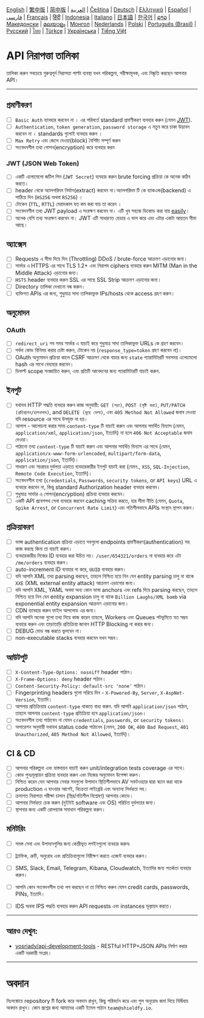[English](./README.md) | [繁中版](./README-tw.md) | [简中版](./README-zh.md) | [العربية](./README-ar.md) | [Čeština](./README-cs.md) | [Deutsch](./README-de.md) | [Ελληνικά](./README-el.md) | [Español](./README-es.md) | [فارسی](./README-fa.md) | [Français](./README-fr.md) | [हिंदी](./README-hi.md) | [Indonesia](./README-id.md) | [Italiano](./README-it.md) | [日本語](./README-ja.md) | [한국어](./README-ko.md) | [ລາວ](./README-lo.md) | [Македонски](./README-mk.md) | [മലയാളം](./README-ml.md) | [Монгол](./README-mn.md) | [Nederlands](./README-nl.md) | [Polski](./README-pl.md) | [Português (Brasil)](./README-pt_BR.md) | [Русский](./README-ru.md) | [ไทย](./README-th.md) | [Türkçe](./README-tr.md) | [Українська](./README-uk.md) | [Tiếng Việt](./README-vi.md)

# API নিরাপত্তা তালিকা
তালিকা করুন সবচেয়ে গুরুত্বপূর্ন নিরাপত্তা পাল্টা ব্যবস্থা যখন পরিকল্পনা, পরীক্ষামূলক, এবং নিষ্কৃতি করছেন আপনার API।


---

## প্রমাণীকরণ
- [ ] `Basic Auth` ব্যাবহার করবেন না । এর পরিবর্তে standard প্রমাণীকরণ ব্যবহার করুন (যেমন [JWT](https://jwt.io/)).
- [ ] `Authentication`, `token generation`, `password storage` এ নতুন করে চাকা উদ্ভাবন করবেন না । standards গুলোই ব্যবহার করুন ।
- [ ] `Max Retry` এবং জেলে দেওয়া(block) বৈশিষ্ট্য সম্পূর্ণ করুন
- [ ] সংবেদনশীল তথ্য গোপন(encryption) করে ব্যবহার করন

### JWT (JSON Web Token)
- [ ] একটি এলোমেলো জটিল পিন (`JWT Secret`) ব্যবহার করুন brute forcing প্রক্রিয়া কে অনেক কঠিন করতে।
- [ ] header থেকে অ্যালগরিদম নির্যাস(extract) করবেন না।অ্যালগরিদম টি কে ব্যাকএন্ড(backend) এ পাঠিয়ে দিন (`HS256` অথবা `RS256`) ।
- [ ] টোকেন (`TTL`, `RTTL`) মেয়াদকাল যত কম করা যায় তা করেন ।
- [ ] সংবেদনশীল তথ্য JWT payload এ সংরক্ষণ করবেন না। এটি খুব সহজে ডিকোড করা যায় [easily](https://jwt.io/#debugger-io)।
- [ ] অনেক বেশি তথ্য সংরক্ষণ করবেন না। JWT এটি সাধারণত হেডার এ ভাগ করে এবং এটার একটা আয়তন সীমা আছে।

## অ্যাক্সেস
- [ ] Requests এ সীমা দিয়ে দিন (Throttling) DDoS / brute-force আক্রমণ এড়ানোর জন্য।
- [ ] সার্ভার এ HTTPS এর সাথে TLS 1.2+ এবং নিরাপদ ciphers ব্যবহার করুন MITM (Man in the Middle Attack) এড়ানোর জন্য।
- [ ] `HSTS` header ব্যবহার করুন SSL এর সাছে SSL Strip আক্রমণ এড়ানোর জন্য।
- [ ] Directory তালিকা দেখানো বন্ধ করুন।
- [ ] ব্যক্তিগত APIs এর জন্য, শুধুমাত্র সাদা তালিকাভুক্ত IPs/hosts থেকে access গ্রহণ করুন।

## অনুমোদন

### OAuth
- [ ] `redirect_uri` সব সময় সার্ভার এ যাচাই করে শুধুমাত্র সাদা তালিকাভুক্ত URLs কে গ্রহণ করবেন।
- [ ] সর্বদা কোড বিনিময় করার চেষ্টা করুন, টোকেন নয় (`response_type=token` গ্রহণ করবেন না)।
- [ ] OAuth অনুমোদন প্রক্রিয়া কালে CSRF আক্রমণ থেকে বাচার জন্য `state` প্যারামিটারটি সবসময় এলোমেলো hash এর সাথে বেব্যহার করবেন।
- [ ] ডিফল্ট scope সংজ্ঞায়িত করুন, এবং প্রতিটি আবেদনের জন্য প্যারামিটারটি যাচাই করুন.

## ইনপুট
- [ ] যথাযথ HTTP পদ্ধতি ব্যবহার করুন কাজ অনুযায়ী: `GET (পড়া)`, `POST (সৃষ্টি করা)`, `PUT/PATCH (প্রতিস্থাপন/হালনাগাদ)`, and `DELETE (মুছে ফেলা)`, এবং `405 Method Not Allowed` জবাব দেওয়া যদি resource এর সাথে উপযুক্ত না হয়।
- [ ] আলাপ - আলোচনা করার সময় `content-type` টি যাচাই করুন এবং আপনার সমর্থিত বিন্যাস (যেমন, `application/xml`, `application/json`, ইত্যাদি) না হলে `406 Not Acceptable` জবাব দেওয়া।
- [ ] পাঠানো তথ্য `content-type` টি যাচাই করুন এবং আপনার সমর্থিত বিন্যাস এর সাথে (যেমন, `application/x-www-form-urlencoded`, `multipart/form-data`, `application/json`, ইত্যাদি)।
- [ ] সাধারণ এবং সচরাচর দুর্বলতা এড়াতে ব্যবহারকারীর ইনপুট যাচাই করা (যেমন., `XSS`, `SQL-Injection`, `Remote Code Execution`, ইত্যাদি)।
- [ ] সংবেদনশীল তথ্য (`credentials`, `Passwords`, `security tokens`, or `API keys`) URL এ ব্যবহার করবেন না, কিন্তু standard Authorization header ব্যবহার করবেন।
- [ ] শুধুমাত্র সার্ভার এ গোপন(encryption) প্রক্রিয়া ব্যবহার করবেন।
- [ ] একটি API প্রবেশপথ সেবা ব্যবহার করবেন caching সক্রিয় করতে, হার সীমা নীতি (যেমন, `Quota`, `Spike Arrest`, or `Concurrent Rate Limit`) এবং গতিশীলভাবে APIs সংস্থান স্থাপন করুন।

## প্রক্রিয়াকরণ
- [ ] ভাঙ্গা authentication প্রক্রিয়া এড়াতে সবগুলো endpoints প্রমাণীকরণ(authentication) সহ কাজ করছে কিনা তা যাচাই করুন।
- [ ] ব্যবহারকারীর নিজের ID ব্যবহার করা উচিত নয়। `/user/654321/orders` না ব্যবহার করে এটা `/me/orders` ব্যবহার করুন।
- [ ] auto-increment ID ব্যবহার না করে, `UUID` ব্যবহার করুন।
- [ ] যদি আপনি XML তথ্য parsing করছেন, তাহলে নিশ্চিত হয়ে নিন যেন entity parsing চালু না থাকে `XXE` (XML external entity attack) আক্রমণ এড়ানোর জন্য।
- [ ] যদি আপনি XML, YAML অথবা অন্য কোন ভাষা anchors এবং refs দিয়ে parsing করছেন, তাহলে নিশ্চিত হয়ে নিন যেন entity expansion চালু না থাকে `Billion Laughs/XML bomb` via exponential entity expansion আক্রমণ এড়ানোর জন্য।
- [ ] CDN ব্যাবহার করুন ফাইল আপলোড এর জন্য।
- [ ] যদি আপনি অনেক গুলো তথ্য নিয়ে কাজ করেন তাহলে, Workers এবং Queues পটভূমিতে যত সম্ভব  ব্যবহার করুন এবং তাড়াতাড়ি প্রতিক্রিয়া জানান HTTP Blocking না করার জন্য।
- [ ] DEBUG মোড বন্ধ করতে ভুলবেন না।
- [ ] non-executable stacks ব্যবহার করবেন যখন সম্ভব।

## আউটপুট
- [ ] `X-Content-Type-Options: nosniff` header পাঠান।
- [ ] `X-Frame-Options: deny` header পাঠান।
- [ ] `Content-Security-Policy: default-src 'none'` পাঠান।
- [ ] Fingerprinting headers গুলো সরিয়ে দিন  - `X-Powered-By`, `Server`, `X-AspNet-Version`, ইত্যাদি।
- [ ] আপনার প্রতিক্রিয়ায় `content-type` থাকতে বাধ্য করুন. যদি আপনি `application/json` পাঠান, তাহলে আপনার `content-type` প্রতিক্রিয়া হবে `application/json`।
- [ ] সংবেদনশীল তথ্য পাঠাবেন না যেমন `credentials`, `passwords`, or `security tokens`।
- [ ] অপারেশন অনুযায়ী যথাযথ status code পাঠাবেন (যেমন, `200 OK`, `400 Bad Request`, `401 Unauthorized`, `405 Method Not Allowed`, ইত্যাদি)।

## CI & CD
- [ ] আপনার পরিকল্পনা এবং বাস্তবায়ন যাচাই করুন unit/integration tests coverage এর সাথে।
- [ ] কোড পুনঃমূল্যায়ন প্রক্রিয়া ব্যবহার করুন এবং নিজের অনুমোদন উপেক্ষা করুন। 
- [ ] নিশ্চিত করেন যেন আপনার সেবার সবগুলো উপাদান স্থিতিশীলভাবে AV সফটওয়্যার দ্বারা স্ক্যান করা থাকে production এ যাওয়ার আগেই, বিক্রেতা লাইব্রেরি এবং অন্যান্য নির্ভরতা সহ।
- [ ] ক্রমাগত নিরাপত্তা পরীক্ষা চালান (স্থির/গতিশীল বিশ্লেষণ) আপনার কোডে।
- [ ] আপনার নির্ভরতা চেক করুন (দুইটাই software এবং OS) পরিচিত দুর্বলতার জন্য।
- [ ] স্থাপনার জন্য একটি রোলব্যাক সমাধান পরিকল্পনা করুন।

## মনিটরিং
- [ ] সমস্ত সেবা এবং উপাদানগুলির জন্য কেন্দ্রীভূত লগইনগুলো ব্যবহার করুন৷
- [ ] ট্র্যাফিক, ত্রুটি, অনুরোধ এবং প্রতিক্রিয়াগুলো নিরীক্ষণ করতে এজেন্ট ব্যবহার করুন।
- [ ] SMS, Slack, Email, Telegram, Kibana, Cloudwatch, ইত্যাদির জন্য সতর্কতা ব্যবহার করুন।
- [ ] আপনি কোন সংবেদনশীল তথ্য লগ করছেন না তা নিশ্চিত করুন যেমন credit cards, passwords, PINs, ইত্যাদি।
- [ ] IDS অথবা IPS পদ্ধতি ব্যবহার করুন  API requests এবং instances মূল্যায়ন করতে।


---

## আরও দেখুন:
- [yosriady/api-development-tools](https://github.com/yosriady/api-development-tools) -  RESTful HTTP+JSON APIs নির্মাণ করার একটি দরকারী সংগ্রহ।


---

# অবদান
নিঃসঙ্কোচে repository টি fork করে অবদান রাখুন, কিছু পরিবর্তন করে এবং পুল অনুরোধ জমা দিয়ে নির্দ্বিধায় অবদান রাখুন। কোন প্রশ্নের জন্য আমাদের একটি ইমেল পাঠান `team@shieldfy.io`.
